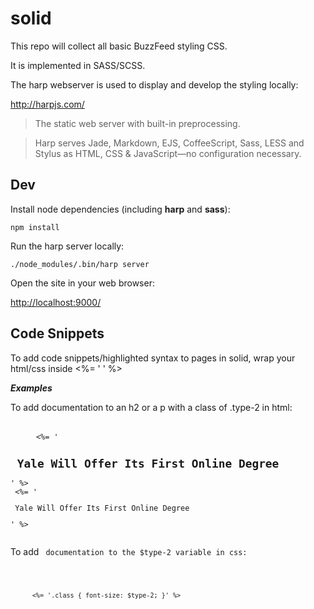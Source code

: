 # solid

This repo will collect all basic BuzzFeed styling CSS.

It is implemented in SASS/SCSS.

The harp webserver is used to display and develop the styling locally:

<http://harpjs.com/>

> The static web server with built-in preprocessing.

> Harp serves Jade, Markdown, EJS, CoffeeScript, Sass, LESS and Stylus as HTML, CSS & JavaScript—no configuration necessary.


## Dev

Install node dependencies (including **harp** and **sass**):

    npm install

Run the harp server locally:

    ./node_modules/.bin/harp server

Open the site in your web browser:

<http://localhost:9000/>


## Code Snippets

To add code snippets/highlighted syntax to pages in solid, wrap your html/css inside <%= ' ' %> 

***Examples***

To add documentation to an h2 or a p with a class of .type-2 in html:
<pre> 
    <code class="html"> <%= '<h2> Yale Will Offer Its First Online Degree </h2>' %> <br /> <%= '<p class="type-2"> Yale Will Offer Its First Online Degree </p>' %> 
    </code>
</pre>

To add <code> documentation to the $type-2 variable in css:
<pre> 
    <code class="css"> <%= '.class { font-size: $type-2; }' %> </code>
</pre>


